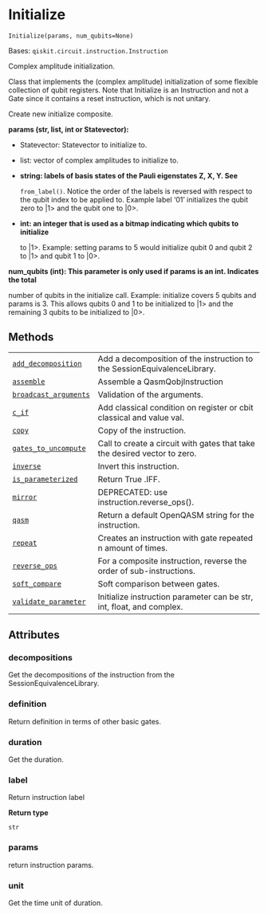 # Initialize



`Initialize(params, num_qubits=None)`

Bases: `qiskit.circuit.instruction.Instruction`

Complex amplitude initialization.

Class that implements the (complex amplitude) initialization of some flexible collection of qubit registers. Note that Initialize is an Instruction and not a Gate since it contains a reset instruction, which is not unitary.

Create new initialize composite.

**params (str, list, int or Statevector):**

*   Statevector: Statevector to initialize to.

*   list: vector of complex amplitudes to initialize to.

*   **string: labels of basis states of the Pauli eigenstates Z, X, Y. See**

    `from_label()`. Notice the order of the labels is reversed with respect to the qubit index to be applied to. Example label ‘01’ initializes the qubit zero to |1> and the qubit one to |0>.

*   **int: an integer that is used as a bitmap indicating which qubits to initialize**

    to |1>. Example: setting params to 5 would initialize qubit 0 and qubit 2 to |1> and qubit 1 to |0>.

**num\_qubits (int): This parameter is only used if params is an int. Indicates the total**

number of qubits in the initialize call. Example: initialize covers 5 qubits and params is 3. This allows qubits 0 and 1 to be initialized to |1> and the remaining 3 qubits to be initialized to |0>.

## Methods

|                                                                                                                                                                               |                                                                           |
| ----------------------------------------------------------------------------------------------------------------------------------------------------------------------------- | ------------------------------------------------------------------------- |
| [`add_decomposition`](qiskit.extensions.Initialize.add_decomposition#qiskit.extensions.Initialize.add_decomposition "qiskit.extensions.Initialize.add_decomposition")         | Add a decomposition of the instruction to the SessionEquivalenceLibrary.  |
| [`assemble`](qiskit.extensions.Initialize.assemble#qiskit.extensions.Initialize.assemble "qiskit.extensions.Initialize.assemble")                                             | Assemble a QasmQobjInstruction                                            |
| [`broadcast_arguments`](qiskit.extensions.Initialize.broadcast_arguments#qiskit.extensions.Initialize.broadcast_arguments "qiskit.extensions.Initialize.broadcast_arguments") | Validation of the arguments.                                              |
| [`c_if`](qiskit.extensions.Initialize.c_if#qiskit.extensions.Initialize.c_if "qiskit.extensions.Initialize.c_if")                                                             | Add classical condition on register or cbit classical and value val.      |
| [`copy`](qiskit.extensions.Initialize.copy#qiskit.extensions.Initialize.copy "qiskit.extensions.Initialize.copy")                                                             | Copy of the instruction.                                                  |
| [`gates_to_uncompute`](qiskit.extensions.Initialize.gates_to_uncompute#qiskit.extensions.Initialize.gates_to_uncompute "qiskit.extensions.Initialize.gates_to_uncompute")     | Call to create a circuit with gates that take the desired vector to zero. |
| [`inverse`](qiskit.extensions.Initialize.inverse#qiskit.extensions.Initialize.inverse "qiskit.extensions.Initialize.inverse")                                                 | Invert this instruction.                                                  |
| [`is_parameterized`](qiskit.extensions.Initialize.is_parameterized#qiskit.extensions.Initialize.is_parameterized "qiskit.extensions.Initialize.is_parameterized")             | Return True .IFF.                                                         |
| [`mirror`](qiskit.extensions.Initialize.mirror#qiskit.extensions.Initialize.mirror "qiskit.extensions.Initialize.mirror")                                                     | DEPRECATED: use instruction.reverse\_ops().                               |
| [`qasm`](qiskit.extensions.Initialize.qasm#qiskit.extensions.Initialize.qasm "qiskit.extensions.Initialize.qasm")                                                             | Return a default OpenQASM string for the instruction.                     |
| [`repeat`](qiskit.extensions.Initialize.repeat#qiskit.extensions.Initialize.repeat "qiskit.extensions.Initialize.repeat")                                                     | Creates an instruction with gate repeated n amount of times.              |
| [`reverse_ops`](qiskit.extensions.Initialize.reverse_ops#qiskit.extensions.Initialize.reverse_ops "qiskit.extensions.Initialize.reverse_ops")                                 | For a composite instruction, reverse the order of sub-instructions.       |
| [`soft_compare`](qiskit.extensions.Initialize.soft_compare#qiskit.extensions.Initialize.soft_compare "qiskit.extensions.Initialize.soft_compare")                             | Soft comparison between gates.                                            |
| [`validate_parameter`](qiskit.extensions.Initialize.validate_parameter#qiskit.extensions.Initialize.validate_parameter "qiskit.extensions.Initialize.validate_parameter")     | Initialize instruction parameter can be str, int, float, and complex.     |

## Attributes



### decompositions

Get the decompositions of the instruction from the SessionEquivalenceLibrary.



### definition

Return definition in terms of other basic gates.



### duration

Get the duration.



### label

Return instruction label

**Return type**

`str`



### params

return instruction params.



### unit

Get the time unit of duration.
